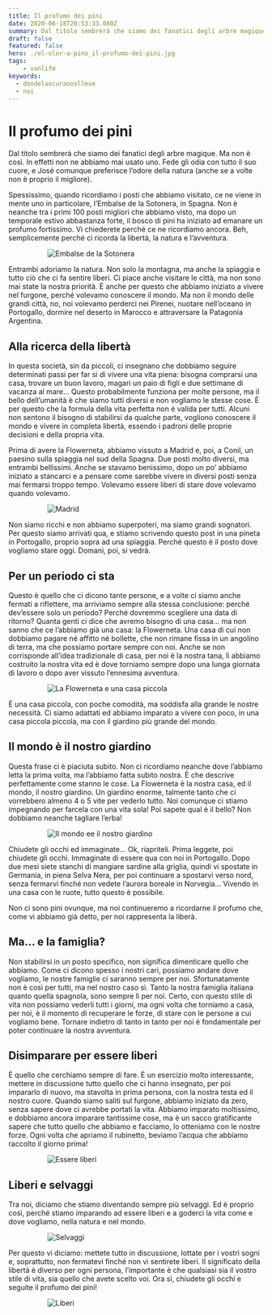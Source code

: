 ```yaml
---
title: Il profumo dei pini
date: 2020-06-18T20:53:33.080Z
summary: Dal titolo sembrerà che siamo dei fanatici degli arbre magique. Ma non è così. In effetti non ne abbiamo mai usato uno. Fede gli odia con tutto il suo cuore, e José comunque preferisce l’odore della natura (anche se a volte non è proprio il migliore).
draft: false
featured: false
hero: ./el-olor-a-pino_il-profumo-dei-pini.jpg
tags:
	- vanlife
keywords:
  - dondelaocuranoslleve
  - noi
---
```

# Il profumo dei pini

Dal titolo sembrerà che siamo dei fanatici degli arbre magique. Ma non è così. In effetti non ne abbiamo mai usato uno. Fede gli odia con tutto il suo cuore, e José comunque preferisce l’odore della natura (anche se a volte non è proprio il migliore).

Spessissimo, quando ricordiamo i posti che abbiamo visitato, ce ne viene in mente uno in particolare, l’Embalse de la Sotonera, in Spagna. Non è neanche tra i primi 100 posti migliori che abbiamo visto, ma dopo un temporale estivo abbastanza forte, il bosco di pini ha iniziato ad emanare un profumo fortissimo. Vi chiederete perché ce ne ricordiamo ancora. Beh, semplicemente perché ci ricorda la libertà, la natura e l’avventura.

<div style="max-width:350px;width:auto;margin:0 auto;">

![Embalse de la Sotonera](./images/embalse-de-la-sotonera.jpg)

</div>

Entrambi adoriamo la natura. Non solo la montagna, ma anche la spiaggia e tutto ciò che ci fa sentire liberi. Ci piace anche visitare le città, ma non sono mai state la nostra priorità. È anche per questo che abbiamo iniziato a vivere nel furgone, perché volevamo conoscere il mondo. Ma non il mondo delle grandi città, no, noi volevamo perderci nei Pirenei, nuotare nell’oceano in Portogallo, dormire nel deserto in Marocco e attraversare la Patagonia Argentina.

## Alla ricerca della libertà

In questa società, sin da piccoli, ci insegnano che dobbiamo seguire determinati passi per far sì di vivere una vita piena: bisogna comprarsi una casa, trovare un buon lavoro, magari un paio di figli e due settimane di vacanza al mare… Questo probabilmente funziona per molte persone, ma il bello dell’umanità è che siamo tutti diversi e non vogliamo le stesse cose. È per questo che la formula della vita perfetta non è valida per tutti. Alcuni non sentono il bisogno di stabilirsi da qualche parte, vogliono conoscere il mondo e vivere in completa libertà, essendo i padroni delle proprie decisioni e della propria vita.

Prima di avere la Flowerneta, abbiamo vissuto a Madrid e, poi, a Conil, un paesino sulla spiaggia nel sud della Spagna. Due posti molto diversi, ma entrambi bellissimi. Anche se stavamo benissimo, dopo un po’ abbiamo iniziato a stancarci e a pensare come sarebbe vivere in diversi posti senza mai fermarsi troppo tempo. Volevamo essere liberi di stare dove volevamo quando volevamo.

<div style="max-width:350px;width:auto;margin:0 auto;">

![Madrid](./images/madrid.jpg)

</div>

Non siamo ricchi e non abbiamo superpoteri, ma siamo grandi sognatori. Per questo siamo arrivati qua, e stiamo scrivendo questo post in una pineta in Portogallo, proprio sopra ad una spiaggia. Perché questo è il posto dove vogliamo stare oggi. Domani, poi, si vedrà.

## Per un periodo ci sta

Questo è quello che ci dicono tante persone, e a volte ci siamo anche fermati a riflettere, ma arriviamo sempre alla stessa conclusione: perché dev’essere solo un periodo? Perché dovremmo scegliere una data di ritorno? Quanta genti ci dice che avremo bisogno di una casa… ma non sanno che ce l’abbiamo già una casa: la Flowerneta. Una casa di cui non dobbiamo pagare né affitto né bollette, che non rimane fissa in un angolino di terra, ma che possiamo portare sempre con noi. Anche se non corrisponde all’idea tradizionale di casa, per noi è la nostra tana, lì abbiamo costruito la nostra vita ed è dove torniamo sempre dopo una lunga giornata di lavoro o dopo aver vissuto l’ennesima avventura.

<div style="max-width:350px;width:auto;margin:0 auto;">

![La Flowerneta e una casa piccola](./images/es-una-casa-pequena_e-una-casa-piccola.jpg)

</div>

È una casa piccola, con poche comodità, ma soddisfa alla grande le nostre necessità. Ci siamo adattati ed abbiamo imparato a vivere con poco, in una casa piccola piccola, ma con il giardino più grande del mondo.

## Il mondo è il nostro giardino

Questa frase ci è piaciuta subito. Non ci ricordiamo neanche dove l’abbiamo letta la prima volta, ma l’abbiamo fatta subito nostra. È che descrive perfettamente come stanno le cose. La Flowerneta è la nostra casa, ed il mondo, il nostro giardino. Un giardino enorme, talmente tanto che ci vorrebbero almeno 4 o 5 vite per vederlo tutto. Noi comunque ci stiamo impegnando per farcela con una vita sola! Poi sapete qual è il bello? Non dobbiamo neanche tagliare l’erba!

<div style="max-width:350px;width:auto;margin:0 auto;">

![Il mondo ee il nostro giardino](./images/el-mundo-es-nuestro-jardin_il-mondo-e-il-nostro-giardino.jpg)

</div>

Chiudete gli occhi ed immaginate… Ok, riapriteli. Prima leggete, poi chiudete gli occhi. Immaginate di essere qua con noi in Portogallo. Dopo due mesi siete stanchi di mangiare sardine alla griglia, quindi vi spostate in Germania, in piena Selva Nera, per poi continuare a spostarvi verso nord, senza fermarvi finché non vedete l’aurora boreale in Norvegia… Vivendo in una casa con le ruote, tutto questo è possibile.

Non ci sono pini ovunque, ma noi continueremo a ricordarne il profumo che, come vi abbiamo già detto, per noi rappresenta la liberà. 

## Ma… e la famiglia?

Non stabilirsi in un posto specifico, non significa dimenticare quello che abbiamo. Come ci dicono spesso i nostri cari, possiamo andare dove vogliamo, le nostre famiglie ci saranno sempre per noi. Sfortunatamente non è così per tutti, ma nel nostro caso sì. Tanto la nostra famiglia italiana quanto quella spagnola, sono sempre lì per noi. Certo, con questo stile di vita non possiamo vederli tutti i giorni, ma ogni volta che torniamo a casa, per noi, è il momento di recuperare le forze,  di stare con le persone a cui vogliamo bene. Tornare indietro di tanto in tanto per noi è fondamentale per poter continuare la nostra avventura.

## Disimparare per essere liberi

È quello che cerchiamo sempre di fare. È un esercizio molto interessante, mettere in discussione tutto quello che ci hanno insegnato, per poi impararlo di nuovo, ma stavolta in prima persona, con la nostra testa ed il nostro cuore. Quando siamo saliti sul furgone, abbiamo iniziato da zero, senza sapere dove ci avrebbe portati la vita. Abbiamo imparato moltissimo, e dobbiamo ancora imparare tantissime cose, ma è un sacco gratificante sapere che tutto quello che abbiamo e facciamo, lo otteniamo con le nostre forze. Ogni volta che apriamo il rubinetto, beviamo l’acqua che abbiamo raccolto il giorno prima!

<div style="max-width:350px;width:auto;margin:0 auto;">

![Essere liberi](./images/ser-libres_essere-liberi.jpg)

</div>

## Liberi e selvaggi

Tra noi, diciamo che stiamo diventando sempre più selvaggi. Ed è proprio così, perché stiamo imparando ad essere liberi e a goderci la vita come e dove vogliamo, nella natura e nel mondo.

<div style="max-width:350px;width:auto;margin:0 auto;">

![Selvaggi](./images/asalvajaos_selvaggi.jpg)

</div>

Per questo vi diciamo: mettete tutto in discussione, lottate per i vostri sogni e, soprattutto, non fermatevi finché non vi sentirete liberi. Il significato della libertà è diverso per ogni persona, l’importante è che qualsiasi sia il vostro stile di vita, sia quello che avete scelto voi. Ora sì, chiudete gli occhi e seguite il profumo dei pini!

<div style="max-width:350px;width:auto;margin:0 auto;">

![Liberi](./images/libres-liberi.jpg)

</div>
